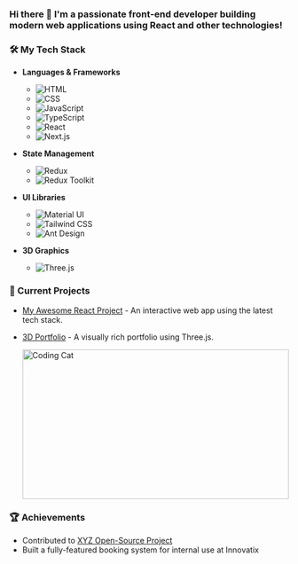 ### Hi there 👋 I'm a passionate front-end developer building modern web applications using React and other technologies!


### 🛠 My Tech Stack

- **Languages & Frameworks**
  - ![HTML](https://img.shields.io/badge/-HTML5-E34F26?style=flat-square&logo=html5&logoColor=white)
  - ![CSS](https://img.shields.io/badge/-CSS3-1572B6?style=flat-square&logo=css3)
  - ![JavaScript](https://img.shields.io/badge/-JavaScript-F7DF1E?style=flat-square&logo=javascript&logoColor=black)
  - ![TypeScript](https://img.shields.io/badge/-TypeScript-007ACC?style=flat-square&logo=typescript)
  - ![React](https://img.shields.io/badge/-React-61DAFB?style=flat-square&logo=react&logoColor=black)
  - ![Next.js](https://img.shields.io/badge/-Next.js-000000?style=flat-square&logo=nextdotjs&logoColor=white)

- **State Management**
  - ![Redux](https://img.shields.io/badge/-Redux-764ABC?style=flat-square&logo=redux)
  - ![Redux Toolkit](https://img.shields.io/badge/-Redux%20Toolkit-764ABC?style=flat-square&logo=redux&logoColor=white)

- **UI Libraries**
  - ![Material UI](https://img.shields.io/badge/-Material%20UI-007FFF?style=flat-square&logo=mui&logoColor=white)
  - ![Tailwind CSS](https://img.shields.io/badge/-Tailwind%20CSS-38B2AC?style=flat-square&logo=tailwind-css&logoColor=white)
  - ![Ant Design](https://img.shields.io/badge/-Ant%20Design-0170FE?style=flat-square&logo=ant-design&logoColor=white)

- **3D Graphics**
  - ![Three.js](https://img.shields.io/badge/-Three.js-000000?style=flat-square&logo=three.js&logoColor=white)

 ### 🔭 Current Projects
- [My Awesome React Project](https://github.com/lxrneo7/my-awesome-react-project) - An interactive web app using the latest tech stack.
- [3D Portfolio](https://github.com/lxrneo7/3d-portfolio) - A visually rich portfolio using Three.js.


   <img src="https://media.giphy.com/media/qgQUggAC3Pfv687qPC/giphy.gif" width="480" height="270" alt="Coding Cat">


### 🏆 Achievements
- Contributed to [XYZ Open-Source Project](https://github.com/lxrneo7/open-source)
- Built a fully-featured booking system for internal use at Innovatix
